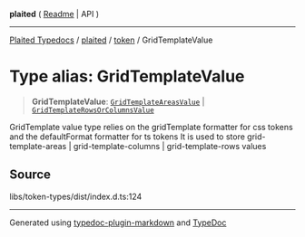 **plaited** ( [Readme](../../README.md) \| API )

***

[Plaited Typedocs](../../../modules.md) / [plaited](../../modules.md) / [token](../README.md) / GridTemplateValue

# Type alias: GridTemplateValue

> **GridTemplateValue**: [`GridTemplateAreasValue`](GridTemplateAreasValue.md) \| [`GridTemplateRowsOrColumnsValue`](GridTemplateRowsOrColumnsValue.md)

GridTemplate value type relies on the gridTemplate formatter for css tokens
and the defaultFormat formatter for ts tokens
It is used to store grid-template-areas | grid-template-columns | grid-template-rows values

## Source

libs/token-types/dist/index.d.ts:124

***

Generated using [typedoc-plugin-markdown](https://www.npmjs.com/package/typedoc-plugin-markdown) and [TypeDoc](https://typedoc.org/)
